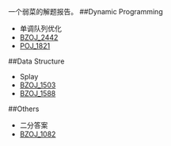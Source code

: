 一个弱菜的解题报告。
##Dynamic Programming
* 单调队列优化
 * [BZOJ_2442](http://www.lydsy.com/JudgeOnline/problem.php?id=2442)
 * [POJ_1821](http://poj.org/problem?id=1821)

##Data Structure
* Splay
 * [BZOJ_1503](http://www.lydsy.com/JudgeOnline/problem.php?id=1503)
 * [BZOJ_1588](http://www.lydsy.com/JudgeOnline/problem.php?id=1588)

##Others
* 二分答案
 * [BZOJ_1082](http://www.lydsy.com/JudgeOnline/problem.php?id=1082)

